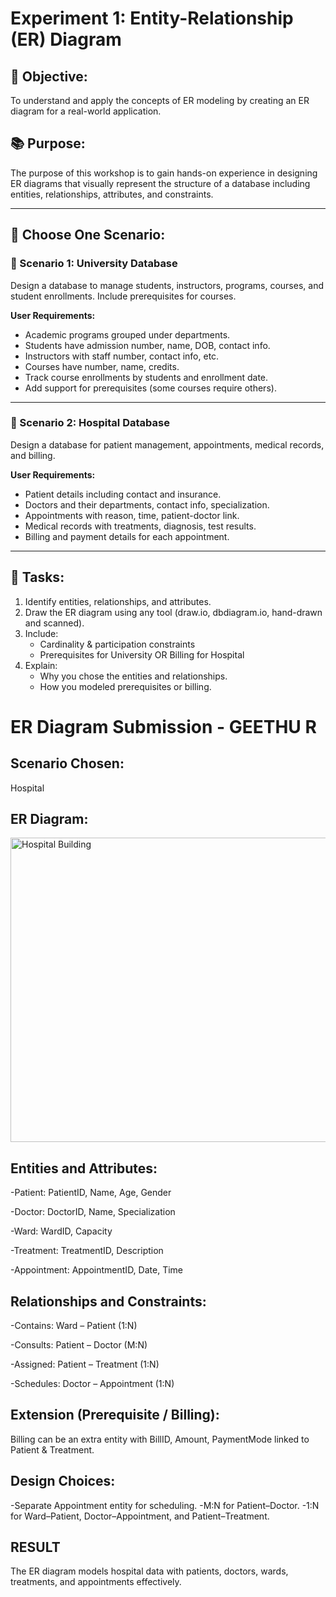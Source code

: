 # Experiment 1: Entity-Relationship (ER) Diagram

## 🎯 Objective:
To understand and apply the concepts of ER modeling by creating an ER diagram for a real-world application.

## 📚 Purpose:
The purpose of this workshop is to gain hands-on experience in designing ER diagrams that visually represent the structure of a database including entities, relationships, attributes, and constraints.

---

## 🧪 Choose One Scenario:

### 🔹 Scenario 1: University Database
Design a database to manage students, instructors, programs, courses, and student enrollments. Include prerequisites for courses.

**User Requirements:**
- Academic programs grouped under departments.
- Students have admission number, name, DOB, contact info.
- Instructors with staff number, contact info, etc.
- Courses have number, name, credits.
- Track course enrollments by students and enrollment date.
- Add support for prerequisites (some courses require others).

---

### 🔹 Scenario 2: Hospital Database
Design a database for patient management, appointments, medical records, and billing.

**User Requirements:**
- Patient details including contact and insurance.
- Doctors and their departments, contact info, specialization.
- Appointments with reason, time, patient-doctor link.
- Medical records with treatments, diagnosis, test results.
- Billing and payment details for each appointment.

---

## 📝 Tasks:
1. Identify entities, relationships, and attributes.
2. Draw the ER diagram using any tool (draw.io, dbdiagram.io, hand-drawn and scanned).
3. Include:
   - Cardinality & participation constraints
   - Prerequisites for University OR Billing for Hospital
4. Explain:
   - Why you chose the entities and relationships.
   - How you modeled prerequisites or billing.

# ER Diagram Submission - GEETHU R

## Scenario Chosen:
 Hospital 

## ER Diagram:
<img width="817" height="487" alt="Hospital Building" src="https://github.com/user-attachments/assets/561e306f-6fa1-49a2-8372-4b4070127a92" />

## Entities and Attributes:
-Patient: PatientID, Name, Age, Gender

-Doctor: DoctorID, Name, Specialization

-Ward: WardID, Capacity

-Treatment: TreatmentID, Description

-Appointment: AppointmentID, Date, Time

## Relationships and Constraints:
-Contains: Ward – Patient (1:N)

-Consults: Patient – Doctor (M:N)

-Assigned: Patient – Treatment (1:N)

-Schedules: Doctor – Appointment (1:N)


## Extension (Prerequisite / Billing):
Billing can be an extra entity with BillID, Amount, PaymentMode linked to Patient & Treatment.

## Design Choices:
-Separate Appointment entity for scheduling.
-M:N for Patient–Doctor.
-1:N for Ward–Patient, Doctor–Appointment, and Patient–Treatment.

## RESULT
The ER diagram models hospital data with patients, doctors, wards, treatments, and appointments effectively.
